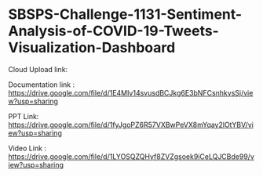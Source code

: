 # SBSPS-Challenge-1131-Sentiment-Analysis-of-COVID-19-Tweets-Visualization-Dashboard

Cloud Upload link:

Documentation link : https://drive.google.com/file/d/1E4MIv14svusdBCJkg6E3bNFCsnhkysSj/view?usp=sharing

PPT Link: https://drive.google.com/file/d/1fyJgoPZ6R57VXBwPeVX8mYqay2lOtYBV/view?usp=sharing

Video Link : https://drive.google.com/file/d/1LYOSQZQHyf8ZVZgsoek9iCeLQJCBde99/view?usp=sharing  
